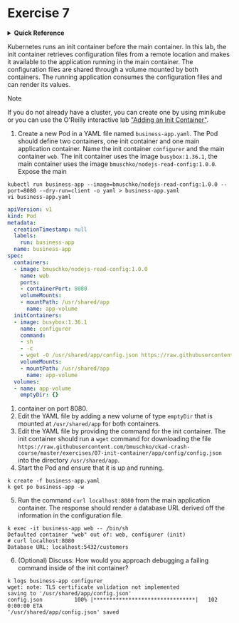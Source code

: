 # Exercise 7

<details>
<summary><b>Quick Reference</b></summary>
<p>

* Namespace: `default`<br>
* Documentation: [Init Containers](https://kubernetes.io/docs/concepts/workloads/pods/init-containers/), [Pods](https://kubernetes.io/docs/concepts/workloads/pods/), [Volumes](https://kubernetes.io/docs/concepts/storage/volumes/)

</p>
</details>

Kubernetes runs an init container before the main container. In this lab, the init container retrieves configuration files from a remote location and makes it available to the application running in the main container. The configuration files are shared through a volume mounted by both containers. The running application consumes the configuration files and can render its values.

> [!NOTE]
> If you do not already have a cluster, you can create one by using minikube or you can use the O'Reilly interactive lab ["Adding an Init Container"](https://learning.oreilly.com/scenarios/adding-an-init/9781098163921/).

1. Create a new Pod in a YAML file named `business-app.yaml`. The Pod should define two containers, one init container and one main application container. Name the init container `configurer` and the main container `web`. The init container uses the image `busybox:1.36.1`, the main container uses the image `bmuschko/nodejs-read-config:1.0.0`. Expose the main 

```shell
kubectl run business-app --image=bmuschko/nodejs-read-config:1.0.0 --port=8080 --dry-run=client -o yaml > business-app.yaml
vi business-app.yaml
```

```yaml
apiVersion: v1
kind: Pod
metadata:
  creationTimestamp: null
  labels:
    run: business-app
  name: business-app
spec:
  containers:
  - image: bmuschko/nodejs-read-config:1.0.0
    name: web
    ports:
    - containerPort: 8080
    volumeMounts:
    - mountPath: /usr/shared/app
      name: app-volume
  initContainers:
  - image: busybox:1.36.1
    name: configurer
    command:
    - sh
    - -c
    - wget -O /usr/shared/app/config.json https://raw.githubusercontent.com/bmuschko/ckad-crash-course/master/exercises/07-init-container/app/config/config.json
    volumeMounts:
    - mountPath: /usr/shared/app
      name: app-volume
  volumes:
  - name: app-volume
    emptyDir: {}
```

1. container on port 8080.
2. Edit the YAML file by adding a new volume of type `emptyDir` that is mounted at `/usr/shared/app` for both containers.
3. Edit the YAML file by providing the command for the init container. The init container should run a `wget` command for downloading the file `https://raw.githubusercontent.com/bmuschko/ckad-crash-course/master/exercises/07-init-container/app/config/config.json` into the directory `/usr/shared/app`.
4. Start the Pod and ensure that it is up and running.
```shell
k create -f business-app.yaml
k get po business-app -w
```

5. Run the command `curl localhost:8080` from the main application container. The response should render a database URL derived off the information in the configuration file.
```shell
k exec -it business-app web -- /bin/sh
Defaulted container "web" out of: web, configurer (init)
# curl localhost:8080
Database URL: localhost:5432/customers
```

6. (Optional) Discuss: How would you approach debugging a failing command inside of the init container?
```shell
k logs business-app configurer
wget: note: TLS certificate validation not implemented
saving to '/usr/shared/app/config.json'
config.json          100% |********************************|   102  0:00:00 ETA
'/usr/shared/app/config.json' saved
```